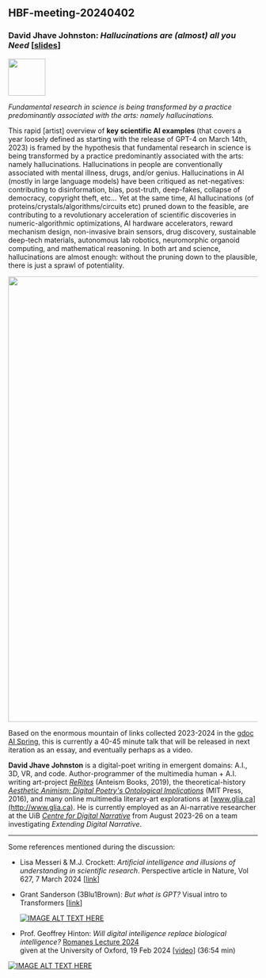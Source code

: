 ## HBF-meeting-20240402

### David Jhave Johnston: _Hallucinations are (almost) all you Need_  [[slides](https://glia.ca/2024/HallucinationsAre%28almost%29Enough-Jhave-April2nd2024.pdf)]

[<img src=https://github.com/Brain-and-Consciousness/HBF/blob/main/hbf-meeting-2024-04-02/assets/CDN-logo.png width=75>](https://www.uib.no/en/cdn)

_Fundamental research in science is being transformed by a practice predominantly associated with the arts: namely hallucinations._


This rapid [artist] overview of **key scientific AI examples** (that covers a year loosely defined as starting with the release of GPT-4 on March 14th, 2023) is framed by the hypothesis that fundamental research in science is being transformed by a practice predominantly associated with the arts: namely hallucinations. Hallucinations in people are conventionally associated with mental illness, drugs, and/or genius. Hallucinations in AI (mostly in large language models) have been critiqued as net-negatives: contributing to disinformation, bias, post-truth, deep-fakes, collapse of democracy, copyright theft, etc… Yet at the same time, AI hallucinations (of proteins/crystals/algorithms/circuits etc) pruned down to the feasible, are contributing to a revolutionary acceleration of scientific discoveries in numeric-algorithmic optimizations, AI hardware accelerators, reward mechanism design, non-invasive brain sensors, drug discovery, sustainable deep-tech materials, autonomous lab robotics, neuromorphic organoid computing, and mathematical reasoning. In both art and science, hallucinations are almost enough: without the pruning down to the plausible, there is just a sprawl of potentiality.

<img src=https://github.com/Brain-and-Consciousness/HBF/blob/main/hbf-meeting-2024-04-02/assets/Jhave-fig.png width=900>


Based on the enormous mountain of links collected 2023-2024 in the [gdoc AI Spring](https://docs.google.com/document/d/1qlX4UGrjkdMguL9PMEtm9Mp7PYHrTmMCFqnshOeA-xw/edit?usp=sharing), this is currently a 40-45 minute talk that will be released in next iteration as an essay, and eventually perhaps as a video.<br>


**David Jhave Johnston** is a digital-poet writing in emergent domains: A.I., 3D, VR, and code. Author-programmer of the multimedia human + A.I. writing art-project [_ReRites_](http://glia.ca/rerites) (Anteism Books, 2019), the theoretical-history [_Aesthetic Animism: Digital Poetry's Ontological Implications_](https://mitpress.mit.edu/9780262034517/aesthetic-animism) (MIT Press, 2016), and many online multimedia literary-art explorations at [www.glia.ca](http://www.glia.ca). He is currently employed as an Ai-narrative researcher at the UiB [_Centre for Digital Narrative_](https://www.uib.no/en/cdn) from August 2023-26 on a team investigating _Extending Digital Narrative_. 

-----

Some references mentioned during the discussion:

- Lisa Messeri & M.J. Crockett: _Artificial intelligence and illusions of understanding in scientific research_. Perspective article in Nature, Vol 627, 7 March 2024 [[link](https://www.nature.com/articles/s41586-024-07146-0)]

- Grant Sanderson (3Blu1Brown): _But what is GPT?_ Visual intro to Transformers [[link](https://www.3blue1brown.com/lessons/gpt)]

  [![IMAGE ALT TEXT HERE](https://img.youtube.com/vi/wjZofJX0v4M/maxresdefault.jpg)](https://youtu.be/wjZofJX0v4M)

- Prof. Geoffrey Hinton: _Will digital intelligence replace biological intelligence?_ [Romanes Lecture 2024](https://www.ox.ac.uk/news/2024-02-20-romanes-lecture-godfather-ai-speaks-about-risks-artificial-intelligence) <br>given at the University of Oxford, 19 Feb 2024  [[video](https://youtu.be/N1TEjTeQeg0)] (36:54 min)

[![IMAGE ALT TEXT HERE](https://img.youtube.com/vi/N1TEjTeQeg0/maxresdefault.jpg)](https://www.youtube.com/watch?v=N1TEjTeQeg0)
